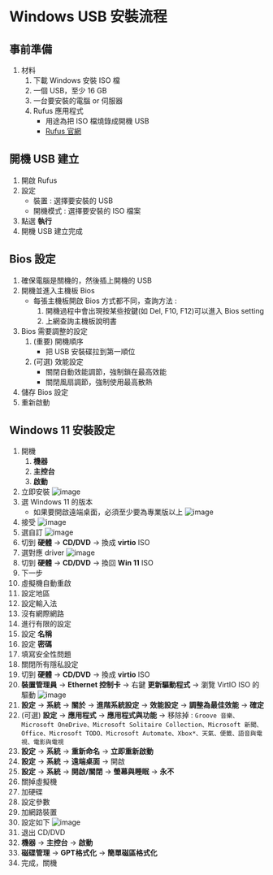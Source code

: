 Windows USB 安裝流程
===

事前準備
---

1. 材料
    1. 下載 Windows 安裝 ISO 檔
    2. 一個 USB，至少 16 GB 
    3. 一台要安裝的電腦 or 伺服器
    4. Rufus 應用程式
        - 用途為把 ISO 檔燒錄成開機 USB
        - [Rufus 官網](https://rufus.ie/)


開機 USB 建立
---

1. 開啟 Rufus
2. 設定
    - 裝置 : 選擇要安裝的 USB
    - 開機模式 : 選擇要安裝的 ISO 檔案
3. 點選 **執行**
4. 開機 USB 建立完成


Bios 設定
---

1. 確保電腦是關機的，然後插上開機的 USB
2. 開機並進入主機板 Bios
    - 每張主機板開啟 Bios 方式都不同，查詢方法 :
        1. 開機過程中會出現按某些按鍵(如 Del, F10, F12)可以進入 Bios setting
        2. 上網查詢主機板說明書
3. Bios 需要調整的設定
    1. (重要) 開機順序
        - 把 USB 安裝碟拉到第一順位
    2. (可選) 效能設定
        - 關閉自動效能調節，強制鎖在最高效能
        - 關閉風扇調節，強制使用最高散熱
4. 儲存 Bios 設定
5. 重新啟動


Windows 11 安裝設定
---
1. 開機
    1. **機器**
    2. **主控台**
    3. **啟動**
2. 立即安裝
    ![image](https://github.com/Connection2Peter/ConnectionNotebook/assets/69660530/36b0729f-1b9b-4a84-9017-ae3812b40c25)
3. 選 Windows 11 的版本
    - 如果要開啟遠端桌面，必須至少要為專業版以上
    ![image](https://github.com/Connection2Peter/ConnectionNotebook/assets/69660530/40ef8c16-a7fb-4083-9793-15b1f8b98174)
4. 接受
    ![image](https://github.com/Connection2Peter/ConnectionNotebook/assets/69660530/d1270b18-c777-4543-88e5-ed1f8c1b16a0)
5. 選自訂
    ![image](https://github.com/Connection2Peter/ConnectionNotebook/assets/69660530/e82672b5-61ff-4016-bc95-6d0c96192c9c)
6. 切到 **硬體** -> **CD/DVD** -> 換成 **virtio** ISO
7. 選對應 driver
    ![image](https://github.com/Connection2Peter/ConnectionNotebook/assets/69660530/f744d9ae-e1ed-49bc-a614-d83068114c66)
8. 切到 **硬體** -> **CD/DVD** -> 換回 **Win 11** ISO
9. 下一步
10. 虛擬機自動重啟   
11. 設定地區
12. 設定輸入法
13. 沒有網際網路
14. 進行有限的設定
15. 設定 **名稱**
16. 設定 **密碼**
17. 填寫安全性問題
18. 關閉所有隱私設定
19. 切到 **硬體** -> **CD/DVD** -> 換成 **virtio** ISO
20. **裝置管理員** -> **Ethernet 控制卡** -> 右鍵 **更新驅動程式** -> 瀏覽 VirtIO ISO 的驅動
![image](https://github.com/Connection2Peter/ConnectionNotebook/assets/69660530/918d90d4-15d7-47ca-ae62-2ac7db2f13da)
21. **設定** -> **系統** -> **關於** -> **進階系統設定** -> **效能設定** -> **調整為最佳效能** -> **確定**
22. (可選) **設定** -> **應用程式** -> **應用程式與功能** -> 移除掉 :
    ```Groove 音樂、Microsoft OneDrive、Microsoft Solitaire Collection、Microsoft 新聞、Office、Microsoft TODO、Microsoft Automate、Xbox*、天氣、便籤、語音與電視、電影與電視```
23. **設定** -> **系統** -> **重新命名** -> **立即重新啟動**
24. **設定** -> **系統** -> **遠端桌面** -> 開啟
25. **設定** -> **系統** -> **開啟/關閉** -> **螢幕與睡眠** -> **永不**
26. 關掉虛擬機
27. 加硬碟
28. 設定參數
29. 加網路裝置
30. 設定如下
![image](https://github.com/Connection2Peter/ConnectionNotebook/assets/69660530/6f7de7d8-3d3d-4c2c-ba58-1d0e310649e6)
31. 退出 CD/DVD
32. **機器** -> **主控台** -> **啟動**
33. **磁碟管理** -> **GPT格式化** -> **簡單磁區格式化**
34. 完成，關機
